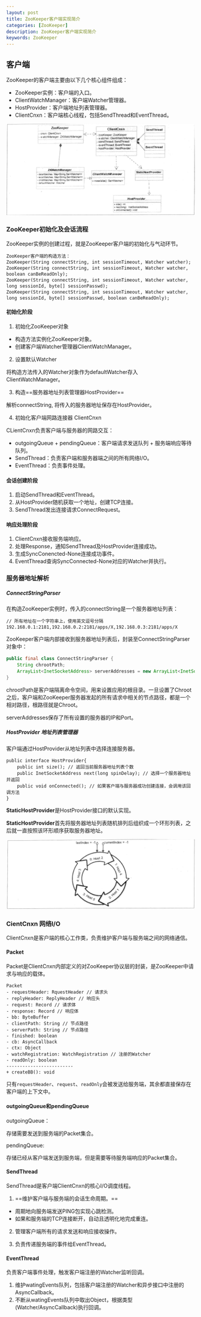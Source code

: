 ```yaml
---
layout: post
title: ZooKeeper客户端实现简介
categories: [ZooKeeper]
description: ZooKeeper客户端实现简介
keywords: ZooKeeper
---
```


## 客户端

ZooKeeper的客户端主要由以下几个核心组件组成：
- ZooKeeper实例：客户端的入口。
- ClientWatchManager：客户端Watcher管理器。
- HostProvider：客户端地址列表管理器。
- ClientCnxn：客户端核心线程，包括SendThread和EventThread。

![image](https://raw.githubusercontent.com/cheng-dp/ImageHostInGithub/master/zookeeper_client_structure.png)

### ZooKeeper初始化及会话流程

ZooKeeper实例的创建过程，就是ZooKeeper客户端的初始化与气动环节。
```
ZooKeeper客户端的构造方法：
ZooKeeper(String connectString, int sessionTimeout, Watcher watcher);
ZooKeeper(String connectString, int sessionTimeout, Watcher watcher, boolean canBeReadOnly);
ZooKeeper(String connectString, int sessionTimeout, Watcher watcher, long sessionId, byte[] sessionPasswd);
ZooKeeper(String connectString, int sessionTimeout, Watcher watcher, long sessionId, byte[] sessionPasswd, boolean canBeReadOnly);
```

#### 初始化阶段

1. 初始化ZooKeeper对象

- 构造方法实例化ZooKeeper对象。
- 创建客户端Watcher管理器ClientWatchManager。

2. 设置默认Watcher

将构造方法传入的Watcher对象作为defaultWatcher存入ClientWatchManager。

3. 构造==服务器地址列表管理器HostProvider==

解析connectString, 将传入的服务器地址保存在HostProvider。

4. 初始化客户端网路连接器 ClientCnxn

CLientCnxn负责客户端与服务器的网路交互：
- outgoingQueue + pendingQueue：客户端请求发送队列 + 服务端响应等待队列。
- SendThread：负责客户端和服务器端之间的所有网络I/O。
- EventThread：负责事件处理。

#### 会话创建阶段

1. 启动SendThread和EventThread。
2. 从HostProvider随机获取一个地址，创建TCP连接。
3. SendThread发出连接请求ConnectRequest。

#### 响应处理阶段

1. ClientCnxn接收服务端响应。
2. 处理Response，通知SendThread及HostProvider连接成功。
3. 生成SyncConencted-None连接成功事件。
4. EventThread查询SyncConnected-None对应的Watcher并执行。

### 服务器地址解析


##### ConnectStringParser

在构造ZooKeeper实例时，传入的connectString是一个服务器地址列表：
```
// 所有地址在一个字符串上，使用英文逗号分隔
192.168.0.1:2181,192.168.0.2:2181/apps/X,192.168.0.3:2181/apps/X
```
ZooKeeper客户端内部接收到服务器地址列表后，封装至ConnectStringParser对象中：
```Java
public final class ConnectStringParser {
    String chrootPath;
    ArrayList<InetSocketAddress> serverAddresses = new ArrayList<InetSocketAddress>();
}
```
chrootPath是客户端隔离命令空间，用来设置应用的根目录。一旦设置了Chroot之后，客户端和ZooKeeper服务器发起的所有请求中相关的节点路径，都是一个相对路径，根路径就是Chroot。

serverAddresses保存了所有设置的服务器的IP和Port。

##### HostProvider 地址列表管理器

客户端通过HostProvider从地址列表中选择连接服务器。

```
public interface HostProvider{
    public int size(); // 返回当前服务器地址列表个数
    public InetSocketAddress next(long spinDelay); // 选择一个服务器地址并返回
    public void onConnected(); // 如果客户端与服务器成功创建连接，会调用该回调方法
}
```

**StaticHostProvider**是HostProvider接口的默认实现。

**StaticHostProvider**首先将服务器地址列表随机排列后组织成一个环形列表，之后就一直按照该环形顺序获取服务器地址。

![image](https://raw.githubusercontent.com/cheng-dp/ImageHostInGithub/master/zookeeper_staticHostProvider_next.png)

### CientCnxn 网络I/O

ClientCnxn是客户端的核心工作类，负责维护客户端与服务端之间的网络通信。

#### Packet

Packet是ClientCnxn内部定义的对ZooKeeper协议层的封装，是ZooKeeper中请求与响应的载体。

```
Packet
- requestHeader: RquestHeader // 请求头
- replyHeader: ReplyHeader // 响应头
- request: Record // 请求体
- response: Record // 响应体
- bb: ByteBuffer
- clientPath: String // 节点路径
- serverPath: String // 节点路径
- finished: boolean
- cb: AsyncCallback
- ctx: Object
- watchRegistration: WatchRegistration // 注册的Watcher
- readOnly: boolean
-------------------------
+ createBB(): void
```

只有`requestHeader`、`request`、`readOnly`会被发送给服务端，其余都直接保存在客户端的上下文中。

#### outgoingQueue和pendingQueue

outgoingQueue：

存储需要发送到服务端的Packet集合。

pendingQueue:

存储已经从客户端发送到服务端，但是需要等待服务端响应的Packet集合。

#### SendThread

SendThread是客户端ClientCnxn的核心I/O调度线程。

1. ==维护客户端与服务端的会话生命周期。==

- 周期地向服务端发送PING包实现心跳检测。
- 如果和服务端的TCP连接断开，自动且透明化地完成重连。

2. 管理客户端所有的请求发送和响应接收操作。

3. 负责传递服务端的事件给EventThread。

#### EventThread

负责客户端事件处理，触发客户端注册的Watcher监听回调。

1. 维护watingEvents队列，包括客户端注册的Watcher和异步接口中注册的AsyncCallback。
2. 不断从watingEvents队列中取出Object，根据类型(Watcher/AsyncCallback)执行回调。